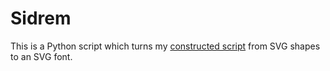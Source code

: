 Sidrem
======

This is a Python script which turns my [constructed script][1] from SVG shapes
to an SVG font.

[1]: http://en.wikipedia.org/wiki/Constructed_script
